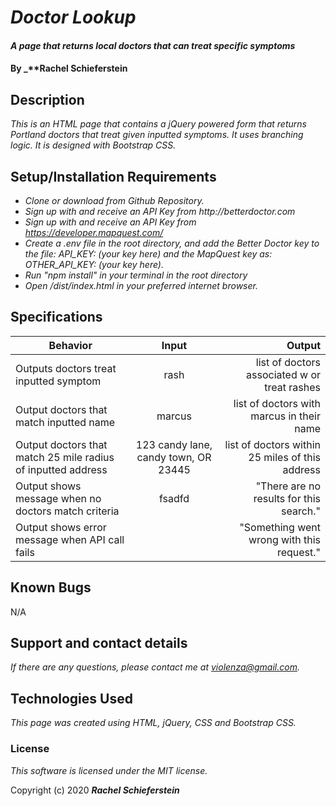 # _Doctor Lookup_

#### _A page that returns local doctors that can treat specific symptoms_

#### By _**Rachel Schieferstein

## Description

_This is an HTML page that contains a jQuery powered form that returns Portland doctors that treat given inputted symptoms. It uses branching logic. It is designed with Bootstrap CSS._

## Setup/Installation Requirements


* _Clone or download from Github Repository._
*  _Sign up with and receive an API Key from http://betterdoctor.com_
*  _Sign up with and receive an API Key from https://developer.mapquest.com/_
* _Create a .env file in the root directory, and add the Better Doctor key to the file: API_KEY: (your key here) and the MapQuest key as: OTHER_API_KEY: (your key here)._
* _Run "npm install" in your terminal in the root directory_
* _Open /dist/index.html in your preferred internet browser._

## Specifications
| Behavior      | Input         | Output|
| ------------- |:-------------:| -----:|
| Outputs doctors treat inputted symptom   | rash             | list of doctors associated w or treat rashes |
| Output doctors that match inputted name   | marcus             | list of doctors with marcus in their name |
| Output doctors that match 25 mile radius of inputted address   | 123 candy lane, candy town, OR 23445           | list of doctors within 25 miles of this address |
| Output shows message when no doctors match criteria   | fsadfd             | "There are no results for this search."|
| Output shows error message when API call fails   | <API Fail>             | "Something went wrong with this request." |


## Known Bugs

N/A

## Support and contact details

_If there are any questions, please contact me at violenza@gmail.com._

## Technologies Used

_This page was created using HTML, jQuery, CSS and Bootstrap CSS._

### License

*This software is licensed under the MIT license.*

Copyright (c) 2020 **_Rachel Schieferstein_**